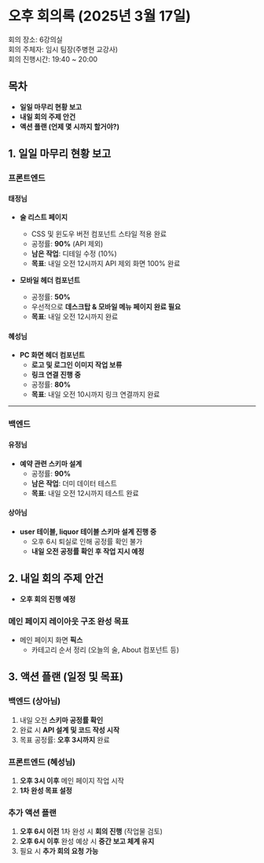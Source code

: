 # 오후 회의록 (2025년 3월 17일)

회의 장소: 6강의실  
회의 주체자: 임시 팀장(주병현 교강사)  
회의 진행시간: 19:40 ~ 20:00

## 목차

- **일일 마무리 현황 보고**
- **내일 회의 주제 안건**
- **액션 플랜 (언제 몇 시까지 할거야?)**

## 1. 일일 마무리 현황 보고

### 프론트엔드

#### 태정님

- **술 리스트 페이지**

  - CSS 및 윈도우 버전 컴포넌트 스타일 적용 완료
  - 공정률: **90%** (API 제외)
  - **남은 작업**: 디테일 수정 (10%)
  - **목표**: 내일 오전 12시까지 API 제외 화면 100% 완료

- **모바일 헤더 컴포넌트**
  - 공정률: **50%**
  - 우선적으로 **데스크탑 & 모바일 메뉴 페이지 완료 필요**
  - **목표**: 내일 오전 12시까지 완료

#### 혜성님

- **PC 화면 헤더 컴포넌트**
  - **로고 및 로그인 이미지 작업 보류**
  - **링크 연결 진행 중**
  - 공정률: **80%**
  - **목표**: 내일 오전 10시까지 링크 연결까지 완료

---

### 백엔드

#### 유정님

- **예약 관련 스키마 설계**
  - 공정률: **90%**
  - **남은 작업**: 더미 데이터 테스트
  - **목표**: 내일 오전 12시까지 테스트 완료

#### 상아님

- **user 테이블, liquor 테이블 스키마 설계 진행 중**
  - 오후 6시 퇴실로 인해 공정률 확인 불가
  - **내일 오전 공정률 확인 후 작업 지시 예정**

## 2. 내일 회의 주제 안건

- **오후 회의 진행 예정**

### 메인 페이지 레이아웃 구조 완성 목표

- 메인 페이지 화면 **픽스**
  - 카테고리 순서 정리 (오늘의 술, About 컴포넌트 등)

## 3. 액션 플랜 (일정 및 목표)

### 백엔드 (상아님)

1. 내일 오전 **스키마 공정률 확인**
2. 완료 시 **API 설계 및 코드 작성 시작**
3. 목표 공정률: **오후 3시까지** 완료

### 프론트엔드 (혜성님)

1. **오후 3시 이후** 메인 페이지 작업 시작
2. **1차 완성 목표 설정**

### 추가 액션 플랜

1. **오후 6시 이전** 1차 완성 시 **회의 진행** (작업물 검토)
2. **오후 6시 이후** 완성 예상 시 **중간 보고 체계 유지**
3. 필요 시 **추가 회의 요청 가능**

